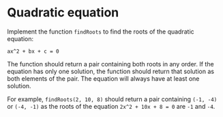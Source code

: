 # Quadratic equation #

Implement the function `findRoots` to find the roots of the quadratic equation:  
```
ax^2 + bx + c = 0
```
The function should return a pair containing both roots in any order.
If the equation has only one solution, the function should return that solution as both elements of the pair.
The equation will always have at least one solution.

For example, `findRoots(2, 10, 8)` should return a pair 
containing `(-1, -4)` or `(-4, -1)`
as the roots of the equation `2x^2 + 10x + 8 = 0` are `-1` and `-4`.